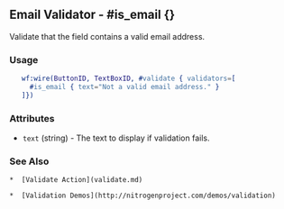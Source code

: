 

## Email Validator - #is_email {}

  Validate that the field contains a valid email address.

### Usage

```erlang
   wf:wire(ButtonID, TextBoxID, #validate { validators=[
     #is_email { text="Not a valid email address." }
   ]})

```

### Attributes

   * `text` (string) - The text to display if validation fails.

### See Also

	*  [Validate Action](validate.md)

	*  [Validation Demos](http://nitrogenproject.com/demos/validation)
